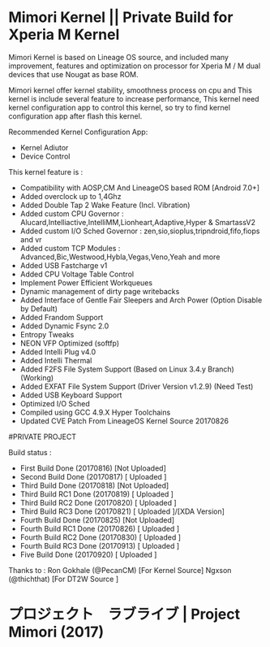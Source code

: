 # Mimori Kernel || Private Build for Xperia M Kernel

Mimori Kernel is based on Lineage OS source, and included many improvement, features and optimization on processor for Xperia M / M dual devices that use Nougat as base ROM. 

Mimori kernel offer kernel stability, smoothness process on cpu and This kernel is include several feature to increase performance, This kernel need kernel configuration app to control this kernel, so try to find kernel configuration app after flash this kernel.

Recommended Kernel Configuration App:
- Kernel Adiutor 
- Device Control

This kernel feature is :
- Compatibility with AOSP,CM And LineageOS based ROM [Android 7.0+]
- Added overclock up to 1,4Ghz
- Added Double Tap 2 Wake Feature (Incl. Vibration)
- Added custom CPU Governor 
: Alucard,Intelliactive,IntelliMM,Lionheart,Adaptive,Hyper & SmartassV2
- Added custom I/O Sched Governor 
: zen,sio,sioplus,tripndroid,fifo,fiops and vr
- Added custom TCP Modules
: Advanced,Bic,Westwood,Hybla,Vegas,Veno,Yeah and more
- Added USB Fastcharge v1
- Added CPU Voltage Table Control
- Implement Power Efficient Workqueues
- Dynamic management of dirty page writebacks
- Added Interface of Gentle Fair Sleepers and Arch Power (Option Disable by Default)
- Added Frandom Support
- Added Dynamic Fsync 2.0
- Entropy Tweaks
- NEON VFP Optimized (softfp)
- Added Intelli Plug v4.0
- Added Intelli Thermal
- Added F2FS File System Support (Based on Linux 3.4.y Branch) (Working)
- Added EXFAT File System Support (Driver Version v1.2.9) (Need Test)
- Added USB Keyboard Support
- Optimized I/O Sched
- Compiled using GCC 4.9.X Hyper Toolchains 
- Updated CVE Patch From LineageOS Kernel Source 20170826

#PRIVATE PROJECT

Build status :
- First Build       Done           (20170816) [Not Uploaded]
- Second Build      Done 	   (20170817) [  Uploaded  ]
- Third Build 	    Done 	   (20170818) [Not Uploaded]
- Third Build RC1   Done 	   (20170819) [  Uploaded  ]
- Third Build RC2   Done           (20170820) [  Uploaded  ]
- Third Build RC3   Done	   (20170821) [  Uploaded  ]/[XDA Version]
- Fourth Build      Done	   (20170825) [Not Uploaded]
- Fourth Build RC1  Done	   (20170826) [  Uploaded  ]
- Fourth Build RC2  Done	   (20170830) [  Uploaded  ]
- Fourth Build RC3  Done	   (20170913) [  Uploaded  ]
- Five Build	    Done	   (20170920) [  Uploaded  ]

Thanks to :
Ron Gokhale (@PecanCM)    [For Kernel Source]
Ngxson (@thichthat)       [For DT2W Source  ]

# プロジェクト　ラブライブ | Project Mimori (2017)
